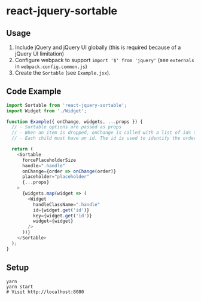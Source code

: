 react-jquery-sortable
===
Usage
---

1. Include jQuery and jQuery UI globally (this is required because of a jQuery UI limitation)
2. Configure webpack to support `import '$' from 'jquery'` (see `externals` in `webpack.config.common.js`)
3. Create the `Sortable` (see `Example.jsx`).

Code Example
---
```javascript
import Sortable from 'react-jquery-sortable';
import Widget from './Widget';

function Example({ onChange, widgets, ...props }) {
  // - Sortable options are passed as props
  // - When an item is dropped, onChange is called with a list of ids that represents the new order
  // - Each child must have an id. The id is used to identify the order of the children.

  return (
    <Sortable
      forcePlaceholderSize
      handle=".handle"
      onChange={order => onChange(order)}
      placeholder="placeholder"
      {...props}
    >
      {widgets.map(widget => (
        <Widget
          handleClassName=".handle"
          id={widget.get('id')}
          key={widget.get('id')}
          widget={widget}
        />
      ))}
    </Sortable>
  );
}
```

Setup
---
```
yarn
yarn start
# Visit http://localhost:8080
```
